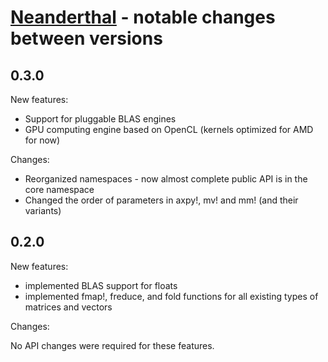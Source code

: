 # [Neanderthal](http://neanderthal.uncomplicate.org) - notable changes between versions

## 0.3.0

New features:

* Support for pluggable BLAS engines
* GPU computing engine based on OpenCL (kernels optimized for AMD for now)

Changes:

* Reorganized namespaces - now almost complete public API is in the core namespace
* Changed the order of parameters in axpy!, mv! and mm! (and their variants)

## 0.2.0

New features:

* implemented BLAS support for floats
* implemented fmap!, freduce, and fold functions for all existing types of matrices and vectors

Changes:

No API changes were required for these features.
